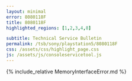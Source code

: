 ```yaml
---
layout: minimal
error: 8080118F
title: 8080118F
highlighted_regions: [1,2,3,4,8]

subtitle: Technical Service Bulletin
permalink: /tsb/sony/playstation5/8080118F
css: /assets/css/highlight_page.css
js: /assets/js/consoleservicetool.js
---
```


{% include_relative MemoryInterfaceError.md %}
